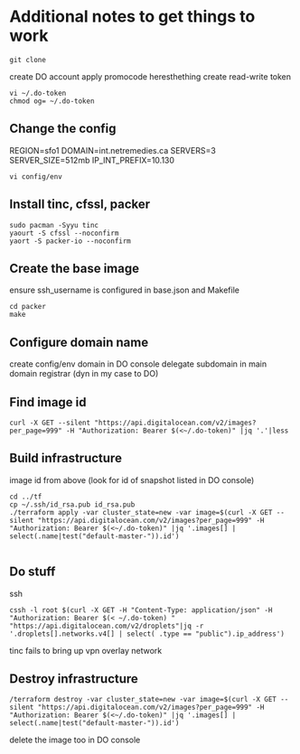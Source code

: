 # Additional notes to get things to work

```
git clone
```
create DO account
apply promocode heresthething
create read-write token
```
vi ~/.do-token
chmod og= ~/.do-token
```
## Change the config
REGION=sfo1
DOMAIN=int.netremedies.ca
SERVERS=3
SERVER_SIZE=512mb
IP_INT_PREFIX=10.130
```
vi config/env
```
## Install tinc, cfssl, packer
```
sudo pacman -Syyu tinc
yaourt -S cfssl --noconfirm
yaort -S packer-io --noconfirm
```
## Create the base image
ensure ssh_username is configured in base.json and Makefile
```
cd packer
make
```
## Configure domain name
create  config/env domain in DO console
delegate subdomain in main domain registrar (dyn in my case to DO)
## Find image id

```
curl -X GET --silent "https://api.digitalocean.com/v2/images?per_page=999" -H "Authorization: Bearer $(<~/.do-token)" |jq '.'|less
```
## Build infrastructure
image id from above (look for id of snapshot listed in DO console)
```
cd ../tf
cp ~/.ssh/id_rsa.pub id_rsa.pub
./terraform apply -var cluster_state=new -var image=$(curl -X GET --silent "https://api.digitalocean.com/v2/images?per_page=999" -H "Authorization: Bearer $(<~/.do-token)" |jq '.images[] | select(.name|test("default-master-")).id')


```
## Do stuff

ssh
```
cssh -l root $(curl -X GET -H "Content-Type: application/json" -H "Authorization: Bearer $(< ~/.do-token) " "https://api.digitalocean.com/v2/droplets"|jq -r '.droplets[].networks.v4[] | select( .type == "public").ip_address')
```
tinc fails to bring up vpn overlay network

## Destroy infrastructure
```
/terraform destroy -var cluster_state=new -var image=$(curl -X GET --silent "https://api.digitalocean.com/v2/images?per_page=999" -H "Authorization: Bearer $(<~/.do-token)" |jq '.images[] | select(.name|test("default-master-")).id')
```
delete the image too in DO console
